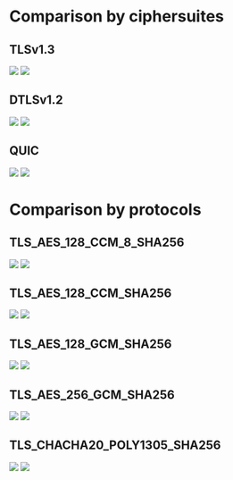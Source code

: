 # Comparison by ciphersuites
## TLSv1.3
<img src=https://raw.githubusercontent.com/raigovilur/masters-thesis/streaming/solution/protocol_testbed/grapher/result/20210826-data-stream/latency_TLS.png>
<img src=https://raw.githubusercontent.com/raigovilur/masters-thesis/streaming/solution/protocol_testbed/grapher/result/20210826-data-stream/top_TLS.png>

## DTLSv1.2
<img src=https://raw.githubusercontent.com/raigovilur/masters-thesis/streaming/solution/protocol_testbed/grapher/result/20210826-data-stream/latency_DTLS.png>                       
<img src=https://raw.githubusercontent.com/raigovilur/masters-thesis/streaming/solution/protocol_testbed/grapher/result/20210826-data-stream/top_DTLS.png>

## QUIC
<img src=https://raw.githubusercontent.com/raigovilur/masters-thesis/streaming/solution/protocol_testbed/grapher/result/20210826-data-stream/latency_QUIC.png>                          
<img src=https://raw.githubusercontent.com/raigovilur/masters-thesis/streaming/solution/protocol_testbed/grapher/result/20210826-data-stream/top_QUIC.png>

# Comparison by protocols
## TLS_AES_128_CCM_8_SHA256
<img src=https://raw.githubusercontent.com/raigovilur/masters-thesis/streaming/solution/protocol_testbed/grapher/result/20210826-data-stream/latency_TLS_AES_128_CCM_8_SHA256.png>      
<img src=https://raw.githubusercontent.com/raigovilur/masters-thesis/streaming/solution/protocol_testbed/grapher/result/20210826-data-stream/top_TLS_AES_128_CCM_8_SHA256.png>

## TLS_AES_128_CCM_SHA256
<img src=https://raw.githubusercontent.com/raigovilur/masters-thesis/streaming/solution/protocol_testbed/grapher/result/20210826-data-stream/latency_TLS_AES_128_CCM_SHA256.png>        
<img src=https://raw.githubusercontent.com/raigovilur/masters-thesis/streaming/solution/protocol_testbed/grapher/result/20210826-data-stream/top_TLS_AES_128_CCM_SHA256.png>

## TLS_AES_128_GCM_SHA256
<img src=https://raw.githubusercontent.com/raigovilur/masters-thesis/streaming/solution/protocol_testbed/grapher/result/20210826-data-stream/latency_TLS_AES_128_GCM_SHA256.png>        
<img src=https://raw.githubusercontent.com/raigovilur/masters-thesis/streaming/solution/protocol_testbed/grapher/result/20210826-data-stream/top_TLS_AES_128_GCM_SHA256.png>

## TLS_AES_256_GCM_SHA256
<img src=https://raw.githubusercontent.com/raigovilur/masters-thesis/streaming/solution/protocol_testbed/grapher/result/20210826-data-stream/latency_TLS_AES_256_GCM_SHA256.png>        
<img src=https://raw.githubusercontent.com/raigovilur/masters-thesis/streaming/solution/protocol_testbed/grapher/result/20210826-data-stream/top_TLS_AES_256_GCM_SHA256.png>

## TLS_CHACHA20_POLY1305_SHA256
<img src=https://raw.githubusercontent.com/raigovilur/masters-thesis/streaming/solution/protocol_testbed/grapher/result/20210826-data-stream/latency_TLS_CHACHA20_POLY1305_SHA256.png>  
<img src=https://raw.githubusercontent.com/raigovilur/masters-thesis/streaming/solution/protocol_testbed/grapher/result/20210826-data-stream/top_TLS_CHACHA20_POLY1305_SHA256.png>
